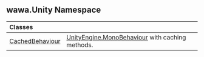 ## wawa.Unity Namespace

| Classes | |
| :--- | :--- |
| [CachedBehaviour](CachedBehaviour.md 'wawa.Unity.CachedBehaviour') | [UnityEngine.MonoBehaviour](https://docs.microsoft.com/en-us/dotnet/api/UnityEngine.MonoBehaviour 'UnityEngine.MonoBehaviour') with caching methods. |
